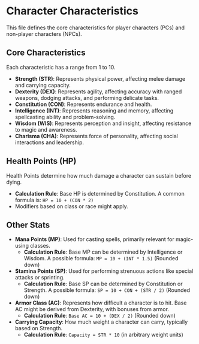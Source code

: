 # Character Characteristics

This file defines the core characteristics for player characters (PCs) and non-player characters (NPCs).

## Core Characteristics

Each characteristic has a range from 1 to 10.

*   **Strength (STR)**: Represents physical power, affecting melee damage and carrying capacity.
*   **Dexterity (DEX)**: Represents agility, affecting accuracy with ranged weapons, dodging attacks, and performing delicate tasks.
*   **Constitution (CON)**: Represents endurance and health.
*   **Intelligence (INT)**: Represents reasoning and memory, affecting spellcasting ability and problem-solving.
*   **Wisdom (WIS)**: Represents perception and insight, affecting resistance to magic and awareness.
*   **Charisma (CHA)**: Represents force of personality, affecting social interactions and leadership.

## Health Points (HP)

Health Points determine how much damage a character can sustain before dying.

*   **Calculation Rule**: Base HP is determined by Constitution. A common formula is:
    `HP = 10 + (CON * 2)`
*   Modifiers based on class or race might apply.

## Other Stats

*   **Mana Points (MP)**: Used for casting spells, primarily relevant for magic-using classes.
    *   **Calculation Rule**: Base MP can be determined by Intelligence or Wisdom. A possible formula:
        `MP = 10 + (INT * 1.5)` (Rounded down)
*   **Stamina Points (SP)**: Used for performing strenuous actions like special attacks or sprinting.
    *   **Calculation Rule**: Base SP can be determined by Constitution or Strength. A possible formula:
        `SP = 10 + CON + (STR / 2)` (Rounded down)
*   **Armor Class (AC)**: Represents how difficult a character is to hit. Base AC might be derived from Dexterity, with bonuses from armor.
    *   **Calculation Rule**: `Base AC = 10 + (DEX / 2)` (Rounded down)
*   **Carrying Capacity**: How much weight a character can carry, typically based on Strength.
    *   **Calculation Rule**: `Capacity = STR * 10` (in arbitrary weight units)
